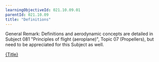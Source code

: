 ```yaml
---
learningObjectiveId: 021.10.09.01
parentId: 021.10.09
title: "Definitions"
---
```


General Remark: Definitions and aerodynamic concepts are detailed in Subject 081
"Principles of flight (aeroplane)", Topic 07 (Propellers), but need to be
appreciated for this Subject as well.

[{Title}](content/081.07)
